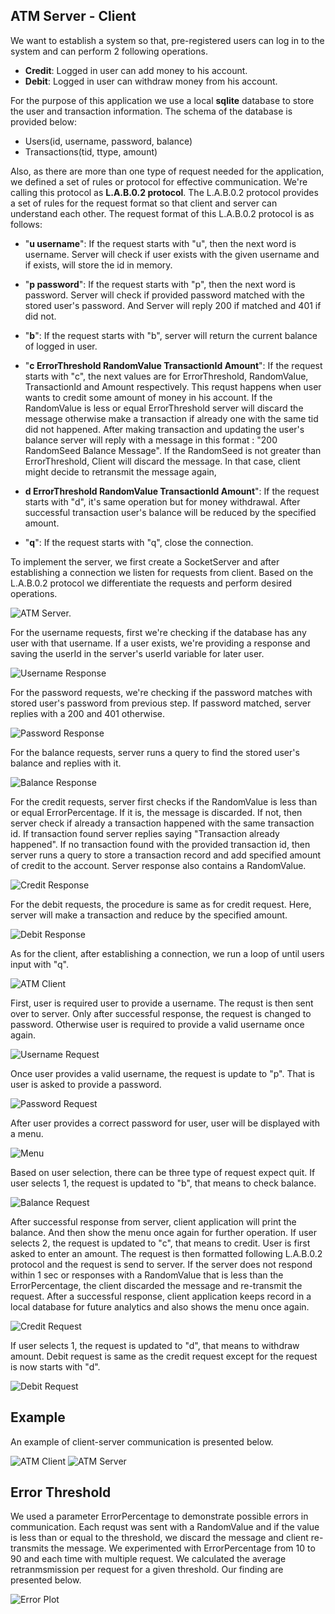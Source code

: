 ## ATM Server - Client

We want to establish a system so that, pre-registered users can log in to the system and can perform 2 following operations.

- **Credit**: Logged in user can add money to his account.
- **Debit**: Logged in user can withdraw money from his account.

For the purpose of this application we use a local **sqlite** database to store the user and transaction information. The schema of the database is provided below:

- Users(id, username, password, balance)
- Transactions(tid, ttype, amount)

Also, as there are more than one type of request needed for the application, we defined a set of rules or protocol for effective communication. We're calling this protocol as **L.A.B.0.2 protocol**. The L.A.B.0.2 protocol provides a set of rules for the request format so that client and server can understand each other. The request format of this L.A.B.0.2 protocol is as follows:

- "**u username**": If the request starts with "u", then the next word is username. Server will check if user exists with the given username and if exists, will store the id in memory.

- "**p password**": If the request starts with "p", then the next word is password. Server will check if provided password matched with the stored user's password. And Server will reply 200 if matched and 401 if did not.

- "**b**": If the request starts with "b", server will return the current balance of logged in user.

- "**c ErrorThreshold RandomValue TransactionId Amount**": If the request starts with "c", the next values are for ErrorThreshold, RandomValue, TransactionId and Amount respectively. This requst happens when user wants to credit some amount of money in his account. If the RandomValue is less or equal ErrorThreshold server will discard the message otherwise make a transaction if already one with the same tid did not happened. After making transaction and updating the user's balance server will reply with a message in this format : "200 RandomSeed Balance Message". If the RandomSeed is not greater than ErrorThreshold, Client will discard the message. In that case, client might decide to retransmit the message again,

- **d ErrorThreshold RandomValue TransactionId Amount**": If the request starts with "d", it's same operation but for money withdrawal. After successful transaction user's balance will be reduced by the specified amount.

- "**q**": If the request starts with "q", close the connection.

To implement the server, we first create a SocketServer and after establishing a connection we listen for requests from client. Based on the L.A.B.0.2 protocol we differentiate the requests and perform desired operations.

![ATM Server.](./Screenshots/ATMServer.png)

For the username requests, first we're checking if the database has any user with that username. If a user exists, we're providing a response and saving the userId in the server's userId variable for later user.

![Username Response](./Screenshots/usernameResponse.png)

For the password requests, we're checking if the password matches with stored user's password from previous step. If password matched, server replies with a 200 and 401 otherwise.

![Password Response](./Screenshots/passwordResponse.png)

For the balance requests, server runs a query to find the stored user's balance and replies with it.

![Balance Response](./Screenshots/balanceResponse.png)

For the credit requests, server first checks if the RandomValue is less than or equal ErrorPercentage. If it is, the message is discarded. If not, then server check if already a transaction happened with the same transaction id. If transaction found server replies saying "Transaction already happened". If no transaction found with the provided transaction id, then server runs a query to store a transaction record and add specified amount of credit to the account. Server response also contains a RandomValue.

![Credit Response](./Screenshots/creditResponse.png)

For the debit requests, the procedure is same as for credit request. Here, server will make a transaction and reduce by the specified amount.

![Debit Response](./Screenshots/debitResponse.png)

As for the client, after establishing a connection, we run a loop of until users input with "q".

![ATM Client](./Screenshots/ATMClient.png)

First, user is required user to provide a username. The requst is then sent over to server. Only after successful response, the request is changed to password. Otherwise user is required to provide a valid username once again.

![Username Request](./Screenshots/usernameReq.png)

Once user provides a valid username, the request is update to "p". That is user is asked to provide a password.

![Password Request](./Screenshots/passwordReq.png)

After user provides a correct password for user, user will be displayed with a menu.

![Menu](./Screenshots/showMenu.png)

Based on user selection, there can be three type of request expect quit. If user selects 1, the request is updated to "b", that means to check balance.

![Balance Request](./Screenshots/balanceReq.png)

After successful response from server, client application will print the balance. And then show the menu once again for further operation. If user selects 2, the request is updated to "c", that means to credit. User is first asked to enter an amount. The request is then formatted following L.A.B.0.2 protocol and the request is send to server. If the server does not respond within 1 sec or responses with a RandomValue that is less than the ErrorPercentage, the client discarded the message and re-transmit the request. After a successful response, client application keeps record in a local database for future analytics and also shows the menu once again.

![Credit Request](./Screenshots/creditReq.png)

If user selects 1, the request is updated to "d", that means to withdraw amount. Debit request is same as the credit request except for the request is now starts with "d".

![Debit Request](./Screenshots/debitReq.png)

## Example

An example of client-server communication is presented below.

![ATM Client](./Screenshots/commAtmClient.png)
![ATM Server](./Screenshots/commATMServer.png)

## Error Threshold

We used a parameter ErrorPercentage to demonstrate possible errors in communication. Each requst was sent with a RandomValue and if the value is less than or equal to the threshold, we discard the message and client re-transmits the message. We experimented with ErrorPercentage from 10 to 90 and each time with multiple request. We calculated the average retranmsmission per request for a given threshold. Our finding are presented below.

![Error Plot](./Screenshots/graph.png)
